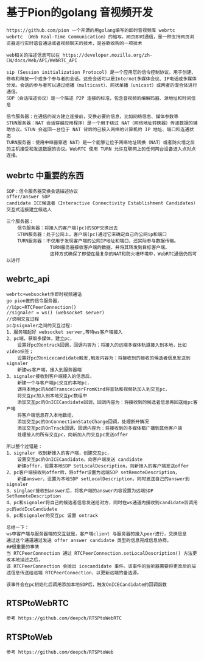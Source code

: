 # 基于Pion的golang 音视频开发

    https://github.com/pion 一个开源的用golang编写的即时音视频库 webrtc
    webrtc （Web Real-Time Communication）的缩写，网页即时通信，是一种支持网页浏览器进行实时语音通话或者视频聊天的技术，是谷歌收购的一项技术
    
    web相关的描述信息可以在 https://developer.mozilla.org/zh-CN/docs/Web/API/WebRTC_API
    
    sip (Session initialization Protocol) 是一个应用层的信令控制协议。用于创建、修改和释放一个或多个参与者的会话。这些会话可以是Internet多媒体会议、IP电话或多媒体分发。会话的参与者可以通过组播（multicast）、网状单播（unicast）或两者的混合体进行通信。
    SDP（会话描述协议）是一个描述 P2P 连接的标准，包含音视频的编解码器、源地址和时间信息
    
    信令服务器：在通信的双方建立连接前，交换必要的信息，比如网络信息、媒体参数等
    STUN服务器：NAT 会话穿越应用程序）是一个用于绕过 NAT（网络地址转换器）传递数据的辅助协议。STUN 会返回一台位于 NAT 背后的已接入网络的计算机的 IP 地址、端口和连通状态
    TURN服务器：使用中继器穿透 NAT）是一个能够让位于网络地址转换（NAT）或者防火墙之后的主机接受和发送数据的协议。WebRTC 使用 TURN 允许互联网上的任何两台设备进入点对点连接。

## webrtc 中重要的东西
    SDP：信令服务器交换会话描述协议
    offer/answer SDP
    candidate ICE候选者（Interactive Connectivity Establishment Candidates）交互式连接建立候选人

    三个服务器：
        信令服务器：将接入的客户端(pc)的SDP交换出去
        STUN服务器：处于公网上，客户端(pc)通过它来确定自己的公网ip和端口
        TURN服务器：不仅用于发现客户端的公网IP地址和端口，还实际参与数据传输。
                    TURN服务器接收客户端的数据，并将其转发到目标客户端。
                    这种方式确保了即使在最复杂的NAT和防火墙环境中，WebRTC通信仍然可以进行


## webrtc_api
    
    webrtc+websocket作即时视频通话
    go pion做的信令服务器，
    //以pc=RTCPeerConnection()
    //signaler = ws() (websocket server)
    //说明交互过程
    pc与signaler之间的交互过程:
    1、服务端起好 websocket server,等待ws客户端接入
    2、pc端，获取多媒体，建立pc，
        设置好pc的ontrack回调，回调内容为：将接入的远端多媒体轨道接入到本地，比如 video标签；
        设置好pc的onicecandidate触发,触发内容为：将接收到的接收的候选者信息发送到signaler
        新建ws客户端，接入到服务器端
    3、signaler接收到客户端接入的信息后，
        新建一个与客户端pc交互的本地pc.
        调用本地pc的AddTransceiverFromKind将音轨和视频轨加入到交互pc，
        将交互pc加入到本地交互pc数组中
        添加交互pc的OnICECandidate回调，回调内容为：将接收到的候选者信息再回送给pc客户端
        将客户端信息存入本地数组，
        添加交互pc的OnConnectionStateChange回调，处理断开情况
        添加交互pc的OnTrack回调，回调内容为：将接收到的多媒体都广播到其他客户端
        处理接入的所有交互pc，向新加入的交互pc发送offer

    所以整个过错是：
    1、signaler 收到新接入的客户端，创建交互pc，
        设置交互pc的OnICECandidate。向客户端发送 candidate
        新建offer，设置本地SDP SetLocalDescription，向新接入的客户端发送offer
    2、pc客户端接收到offer后，将offer设置为远端SDP setRemoteDescription，
        新建answer，设置为本地SDP setLocalDescription，同时发送自己的answer到signaler
    3、singlaer接收到answer后，将客户端的answer内容设置为远端SDP SetRemoteDescription
    4、pc和signaler将自己的候选者信息发送给对方，同时在ws通道内接收到candidate后调用pc的addIceCandidate
    6、pc和signaler的交互pc 设置 ontrack
    
    总结一下：
    ws中客户端与服务器端的交互就是，客户端client 与服务器的接入peer进行，交换信息
    通过这个通道通过发送 offer answer candidate 类型的信息完成信息协商。
    ##很重要的事情
    当 RTCPeerConnection 通过 RTCPeerConnection.setLocalDescription() 方法更改本地描述之后，
    该 RTCPeerConnection 会抛出 icecandidate 事件。该事件的监听器需要将更改后的描述信息传送给远端 RTCPeerConnection，以更新远端的备选源。
    
    该事件会在pc初始化后调用添加本地SDP后，触发OnICECandidate的回调函数    

## RTSPtoWebRTC

    参考 https://github.com/deepch/RTSPtoWebRTC

## RTSPtoWeb
    
    参考 https://github.com/deepch/RTSPtoWeb